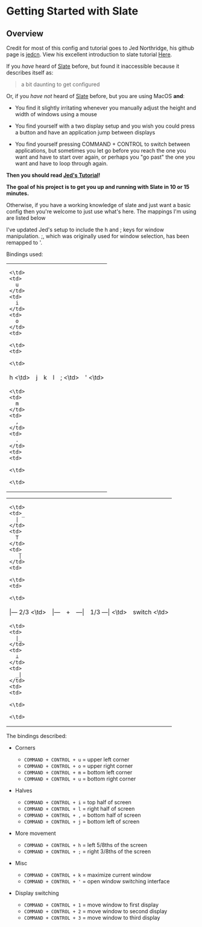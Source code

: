 # Getting Started with Slate

## Overview
Credit for most of this config and tutorial goes to 
Jed Northridge, his github page is [jedcn](https://github.com/jedcn).
View his excellent introduction to slate tutorial 
[Here](https://github.com/jedcn/getting-started-with-slate).

If you *have* heard of [Slate](https://github.com/jigish/slate)
before, but found it inaccessible because it describes itself as:

> a bit daunting to get configured

Or, if you *have not* heard of [Slate](https://github.com/jigish/slate)
before, but you are using MacOS **and**:

* You find it slightly irritating whenever you manually adjust the
  height and width of windows using a mouse

* You find yourself with a two display setup and you wish you could
  press a button and have an application jump between displays

* You find yourself pressing COMMAND + CONTROL to switch between
  applications, but sometimes you let go before you reach the one you
  want and have to start over again, or perhaps you "go past" the one
  you want and have to loop through again.

**Then you should read [Jed's Tutorial](https://github.com/jedcn/getting-started-with-slate)!**

**The goal of his project is to get you up and running with Slate in 10
or 15 minutes.**

Otherwise, if you have a working knowledge of slate and just want a basic config then
you're welcome to just use what's here. The mappings I'm using are listed 
below

I've updated Jed's setup to include the h and ; keys for window 
manipulation. ;, which was originally used for window selection, has 
been remapped to '. 

Bindings used:

<table>
  <tr>
    <td>
       
    <\td>
    <td>
      u
    </td>
    <td>
      i
    </td>
    <td>
      o
    </td>
    <td>
       
    <\td>
    <td>
       
    <\td>
  </tr>
    <tr>
    <td>
      h
    <\td>
    <td>
      j
    </td>
    <td>
      k
    </td>
    <td>
      l
    </td>
    <td>
      ;
    <\td>
    <td>
      '
    <\td>
  </tr>
    <tr>
    <td>
       
    <\td>
    <td>
      m
    </td>
    <td>
      ,
    </td>
    <td>
      .
    </td>
    <td>
    <td>
       
    <\td>
       
    <\td>
  </tr>
</table>

<table>
  <tr>
    <td>
       
    <\td>
    <td>
      | ̅
    </td>
    <td>
      T
    </td>
    <td>
       ̅|
    </td>
    <td>
       
    <\td>
    <td>
       
    <\td>
  </tr>
    <tr>
    <td>
      |― 2/3
    <\td>
    <td>
      |―
    </td>
    <td>
      +
    </td>
    <td>
      ―|
    </td>
    <td>
      1/3 ―|
    <\td>
    <td>
      switch
    <\td>
  </tr>
    <tr>
    <td>
       
    <\td>
    <td>
      |_
    </td>
    <td>
      ⊥
    </td>
    <td>
      _|
    </td>
    <td>
    <td>
       
    <\td>
       
    <\td>
  </tr>
</table>

The bindings described:

* Corners
  * ```COMMAND + CONTROL + u``` = upper left corner
  * ```COMMAND + CONTROL + o``` = upper right corner
  * ```COMMAND + CONTROL + m``` = bottom left corner
  * ```COMMAND + CONTROL + u``` = bottom right corner

* Halves
  * ```COMMAND + CONTROL + i``` = top half of screen
  * ```COMMAND + CONTROL + l``` = right half of screen
  * ```COMMAND + CONTROL + ,``` = bottom half of screen
  * ```COMMAND + CONTROL + j``` = bottom left of screen

* More movement
  * ```COMMAND + CONTROL + h``` = left 5/8ths of the screen
  * ```COMMAND + CONTROL + ;``` = right 3/8ths of the screen

* Misc
  * ```COMMAND + CONTROL + k``` = maximize current window
  * ```COMMAND + CONTROL + '``` = open window switching interface

* Display switching
  * ```COMMAND + CONTROL + 1``` = move window to first display
  * ```COMMAND + CONTROL + 2``` = move window to second display
  * ```COMMAND + CONTROL + 3``` = move window to third display


